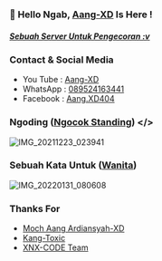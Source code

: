 ### 👋 Hello Ngab, [Aang-XD]() Is Here !
##### [Sebuah Server Untuk Pengecoran :v]()

### Contact & Social Media
- You Tube : [Aang-XD]()
- WhatsApp : [089524163441]()
- Facebook : [Aang.XD404]()

### Ngoding ([Ngocok Standing]()) </>
![IMG_20211223_023941](https://user-images.githubusercontent.com/92802033/151725951-15ac7faa-03a0-4fdf-bc42-2550796a1a62.jpg)

### Sebuah Kata Untuk ([Wanita]())
![IMG_20220131_080608](https://user-images.githubusercontent.com/92802033/151726115-769d9ca7-0152-472d-8966-f9d16342cecf.jpg)

### Thanks For 
- [Moch Aang Ardiansyah-XD]()
- [Kang-Toxic]()
- [XNX-CODE Team]()

<!--
**AngCyber/AngCyber** is a ✨ _special_ ✨ repository because its `README.md` (this file) appears on your GitHub profile.

Here are some ideas to get you started:

